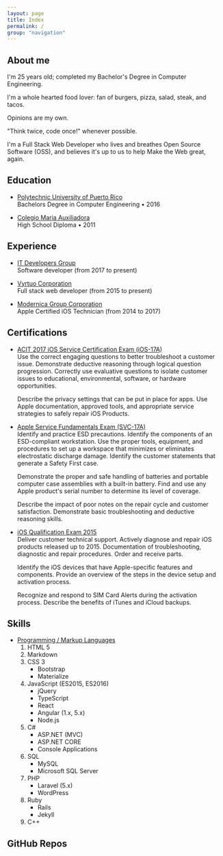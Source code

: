 ```yaml
---
layout: page  
title: Index  
permalink: /  
group: "navigation"  
---
```

<style>
@media only screen and (max-width: 375px) {
    .page-content { margin: 0; padding: 0;}
}
</style>
<section class="section section--about-me" markdown="1">

# About me
I'm 25 years old; completed my Bachelor's Degree in Computer Engineering. 

I'm a whole hearted food lover: fan of burgers, pizza, salad, steak, and tacos. 

Opinions are my own.

"Think twice, code once!" whenever possible.

I'm a Full Stack Web Developer who lives and breathes Open Source Software (OSS), and believes it's up to us to help Make the Web great, again. 

</section>


<section class="section section--education" markdown="1">

# Education

- [Polytechnic University of Puerto Rico]()  
    Bachelors Degree in Computer Engineering • 2016

- [Colegio Maria Auxiliadora]()  
    High School Diploma • 2011

</section>


<section class="section section--experience" markdown="1">

# Experience

- [IT Developers Group](http://www.itdgpr.com/)  
    Software developer (from 2017 to present)

- [Vyrtuo Corporation]()  
    Full stack web developer (from 2015 to present)

- [Modernica Group Corporation](https://www.facebook.com/modernicaonline)  
    Apple Certified iOS Technician (from 2014 to 2017)

</section>


<section class="section section--certifications" markdown="1">

# Certifications

- [ACIT 2017 iOS Service Certification Exam (iOS-17A)](https://support.apple.com/en-us/HT207708)  
    Use the correct engaging questions to better troubleshoot a customer issue. Demonstrate deductive reasoning through logical question progression. Correctly use evaluative questions to isolate customer issues to educational, environmental, software, or hardware opportunities. 
    
    Describe the privacy settings that can be put in place for apps. Use Apple documentation, approved tools, and appropriate service strategies to safely repair iOS Products.

- [Apple Service Fundamentals Exam (SVC-17A)](https://support.apple.com/en-us/HT207707)  
    Identify and practice ESD precautions. Identify the components of an ESD-compliant workstation. Use the proper tools, equipment, and procedures to set up a workspace that minimizes or eliminates electrostatic discharge damage. Identify the customer statements that generate a Safety First case. 
    
    Demonstrate the proper and safe handling of batteries and portable computer case assemblies with a built-in battery. Find and use any Apple product's serial number to determine its level of coverage. 
    
    Describe the impact of poor notes on the repair cycle and customer satisfaction. Demonstrate basic troubleshooting and deductive reasoning skills.

- [iOS Qualification Exam 2015]()  
    Deliver customer technical support. Actively diagnose and repair iOS products released up to 2015. Documentation of troubleshooting, diagnostic and repair procedures. Order and receive parts. 
    
    Identify the iOS devices that have Apple-specific features and components. Provide an overview of the steps in the device setup and activation process. 
    
    Recognize and respond to SIM Card Alerts during the activation process. Describe the benefits of iTunes and iCloud backups.

</section>


<section class="section section--skills" markdown="1">

# Skills

- [Programming / Markup Languages]()  
    1. HTML 5
    2. Markdown
    3. CSS 3
        - Bootstrap
        - Materialize    
    4. JavaScript (ES2015, ES2016)
        - jQuery
        - TypeScript
        - React
        - Angular (1.x, 5.x)        
        - Node.js
    5. C#
        - ASP.NET (MVC)
        - ASP.NET CORE
        - Console Applications
    6. SQL
        - MySQL
        - Microsoft SQL Server
    7. PHP
        - Laravel (5.x)
        - WordPress
    8. Ruby
        - Rails
        - Jekyll    
    9. C++

</section>


<section class="section section--repos" markdown="1">

# GitHub Repos
<ul class="repo__list"></ul>

</section>